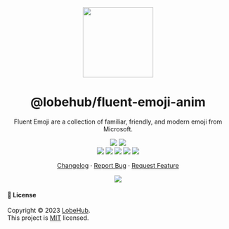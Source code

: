 <div align="center"><a name="readme-top"></a>

<img height="160" src="https://registry.npmmirror.com/@lobehub/assets-logo/1.0.0/files/assets/logo-3d.webp">

<h1>@lobehub/fluent-emoji-anim</h1>

Fluent Emoji are a collection of familiar, friendly, and modern emoji from Microsoft.

[![][npm-release-shield]][npm-release-link]
[![][github-releasedate-shield]][github-releasedate-link]<br/>
[![][github-contributors-shield]][github-contributors-link]
[![][github-forks-shield]][github-forks-link]
[![][github-stars-shield]][github-stars-link]
[![][github-issues-shield]][github-issues-link]
[![][github-license-shield]][github-license-link]

[Changelog](./CHANGELOG.md) · [Report Bug][github-issues-link] · [Request Feature][github-issues-link]

![](https://raw.githubusercontent.com/andreasbm/readme/master/assets/lines/rainbow.png)

</div>

#### 📝 License

Copyright © 2023 [LobeHub][profile-url]. <br />
This project is [MIT](./LICENSE) licensed.

[github-contributors-link]: https://github.com/lobehub/fluent-emoji/graphs/contributors
[github-contributors-shield]: https://img.shields.io/github/contributors/lobehub/fluent-emoji?color=c4f042&labelColor=black&style=flat-square
[github-forks-link]: https://github.com/lobehub/fluent-emoji/network/members
[github-forks-shield]: https://img.shields.io/github/forks/lobehub/fluent-emoji?color=8ae8ff&labelColor=black&style=flat-square
[github-issues-link]: https://github.com/lobehub/fluent-emoji/issues
[github-issues-shield]: https://img.shields.io/github/issues/lobehub/fluent-emoji?color=ff80eb&labelColor=black&style=flat-square
[github-license-link]: https://github.com/lobehub/fluent-emoji/blob/master/LICENSE
[github-license-shield]: https://img.shields.io/github/license/lobehub/fluent-emoji?color=white&labelColor=black&style=flat-square
[github-releasedate-link]: https://github.com/lobehub/fluent-emoji/releases
[github-releasedate-shield]: https://img.shields.io/github/release-date/lobehub/fluent-emoji?labelColor=black&style=flat-square
[github-stars-link]: https://github.com/lobehub/fluent-emoji/network/stargazers
[github-stars-shield]: https://img.shields.io/github/stars/lobehub/fluent-emoji?color=ffcb47&labelColor=black&style=flat-square
[npm-release-link]: https://www.npmjs.com/package/@lobehub/fluent-emoji-anim
[npm-release-shield]: https://img.shields.io/npm/v/@lobehub/fluent-emoji-anim?color=369eff&labelColor=black&logo=npm&logoColor=white&style=flat-square
[profile-url]: https://github.com/lobehub
